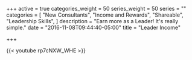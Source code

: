 +++
active = true
categories_weight = 50
series_weight = 50
series = ""
categories = [
  "New Consultants",
  "Income and Rewards",
  "Shareable",
  "Leadership Skills",
]
description = "Earn more as a Leader! It's really simple."
date = "2016-11-08T09:44:40-05:00"
title = "Leader Income"

+++

{{< youtube rp7cNXW_WHE >}}
